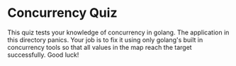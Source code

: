 # Concurrency Quiz
This quiz tests your knowledge of concurrency in golang. The application in this directory panics.  Your job is to fix it
using only golang's built in concurrency tools so that all values in the map reach the target successfully.  Good luck!